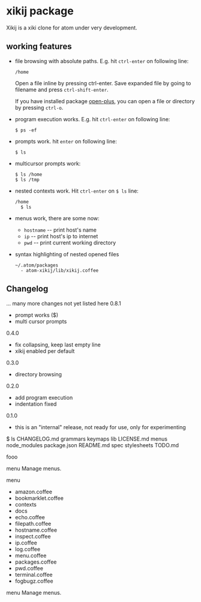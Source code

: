 # xikij package

Xikij is a xiki clone for atom under very development.


## working features

- file browsing with absolute paths.  E.g. hit `ctrl-enter` on following line:
  ```
  /home
  ```

  Open a file inline by pressing ctrl-enter.  Save expanded file by going to
  filename and press `ctrl-shift-enter`.

  If you have installed package [open-plus](https://github.com/klorenz/open-plus),
  you can open a file or directory by pressing `ctrl-o`.

- program execution works.  E.g. hit `ctrl-enter` on following line:
  ```
  $ ps -ef

  ```

- prompts work. hit `enter` on following line:
  ```
  $ ls

  ```

- multicursor prompts work:
  ```
  $ ls /home
  $ ls /tmp
  ```

- nested contexts work.  Hit `ctrl-enter` on `$ ls` line:

  ```
  /home
    $ ls
  ```

- menus work, there are some now:
  + `hostname` -- print host's name
  + `ip` -- print host's ip to internet
  + `pwd` -- print current working directory

- syntax highlighting of nested opened files

  ```
  ~/.atom/packages
    - atom-xikij/lib/xikij.coffee
  ```


## Changelog

... many more changes not yet listed here
0.8.1
  - prompt works ($)
  - multi cursor prompts

0.4.0
  - fix collapsing, keep last empty line
  - xikij enabled per default

0.3.0
  - directory browsing

0.2.0
  - add program execution
  - indentation fixed

0.1.0
  - this is an "internal" release, not ready for use, only for experimenting


$ ls
  CHANGELOG.md
  grammars
  keymaps
  lib
  LICENSE.md
  menus
  node_modules
  package.json
  README.md
  spec
  stylesheets
  TODO.md


fooo

menu
  Manage menus.

menu
  + amazon.coffee
  + bookmarklet.coffee
  + contexts
  + docs
  + echo.coffee
  + filepath.coffee
  + hostname.coffee
  + inspect.coffee
  + ip.coffee
  + log.coffee
  + menu.coffee
  + packages.coffee
  + pwd.coffee
  + terminal.coffee
  + fogbugz.coffee

menu  Manage menus.
